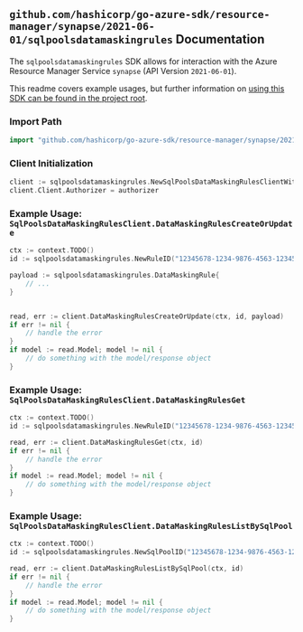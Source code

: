 
## `github.com/hashicorp/go-azure-sdk/resource-manager/synapse/2021-06-01/sqlpoolsdatamaskingrules` Documentation

The `sqlpoolsdatamaskingrules` SDK allows for interaction with the Azure Resource Manager Service `synapse` (API Version `2021-06-01`).

This readme covers example usages, but further information on [using this SDK can be found in the project root](https://github.com/hashicorp/go-azure-sdk/tree/main/docs).

### Import Path

```go
import "github.com/hashicorp/go-azure-sdk/resource-manager/synapse/2021-06-01/sqlpoolsdatamaskingrules"
```


### Client Initialization

```go
client := sqlpoolsdatamaskingrules.NewSqlPoolsDataMaskingRulesClientWithBaseURI("https://management.azure.com")
client.Client.Authorizer = authorizer
```


### Example Usage: `SqlPoolsDataMaskingRulesClient.DataMaskingRulesCreateOrUpdate`

```go
ctx := context.TODO()
id := sqlpoolsdatamaskingrules.NewRuleID("12345678-1234-9876-4563-123456789012", "example-resource-group", "workspaceValue", "sqlPoolValue", "ruleValue")

payload := sqlpoolsdatamaskingrules.DataMaskingRule{
	// ...
}


read, err := client.DataMaskingRulesCreateOrUpdate(ctx, id, payload)
if err != nil {
	// handle the error
}
if model := read.Model; model != nil {
	// do something with the model/response object
}
```


### Example Usage: `SqlPoolsDataMaskingRulesClient.DataMaskingRulesGet`

```go
ctx := context.TODO()
id := sqlpoolsdatamaskingrules.NewRuleID("12345678-1234-9876-4563-123456789012", "example-resource-group", "workspaceValue", "sqlPoolValue", "ruleValue")

read, err := client.DataMaskingRulesGet(ctx, id)
if err != nil {
	// handle the error
}
if model := read.Model; model != nil {
	// do something with the model/response object
}
```


### Example Usage: `SqlPoolsDataMaskingRulesClient.DataMaskingRulesListBySqlPool`

```go
ctx := context.TODO()
id := sqlpoolsdatamaskingrules.NewSqlPoolID("12345678-1234-9876-4563-123456789012", "example-resource-group", "workspaceValue", "sqlPoolValue")

read, err := client.DataMaskingRulesListBySqlPool(ctx, id)
if err != nil {
	// handle the error
}
if model := read.Model; model != nil {
	// do something with the model/response object
}
```
